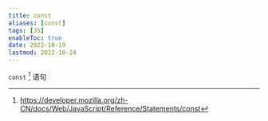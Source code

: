```yaml
---
title: const
aliases: [const]
tags: [JS]
enableToc: true
date: 2022-10-19
lastmod: 2022-10-24
---
```


`const` [^1] 语句

[^1]: <https://developer.mozilla.org/zh-CN/docs/Web/JavaScript/Reference/Statements/const>
